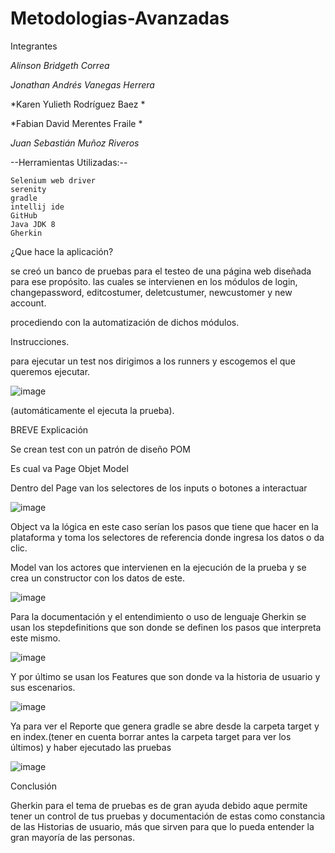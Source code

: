 # Metodologias-Avanzadas
Integrantes 

*Alinson Bridgeth Correa*

*Jonathan Andrés Vanegas Herrera* 

*Karen Yulieth Rodríguez Baez *

*Fabian David Merentes Fraile *

*Juan Sebastián Muñoz Riveros*
  


--Herramientas Utilizadas:--


	Selenium web driver 
	serenity 
	gradle 
	intellij ide 
	GitHub 
	Java JDK 8
	Gherkin

  

¿Que hace la aplicación? 

se creó un banco de pruebas para el testeo de una página web diseñada para ese propósito. las cuales se intervienen en los módulos de login, changepassword, editcostumer, deletcustumer, newcustomer y new account. 

procediendo con la automatización de dichos módulos. 

  

Instrucciones. 

para ejecutar un test nos dirigimos a los runners y escogemos el que queremos ejecutar. 


 ![image](https://user-images.githubusercontent.com/85239699/202567818-978bb65a-4e2c-4e32-a473-a95aa9d193ef.png)


(automáticamente el ejecuta la prueba). 

 

BREVE Explicación  
 

Se crean test con un patrón de diseño POM 

Es cual va Page Objet Model 

Dentro del Page van los selectores de los inputs o botones a interactuar  

 ![image](https://user-images.githubusercontent.com/85239699/202568000-fd952922-096c-443a-8dfe-5500742a5eaf.png)


Object va la lógica en este caso serían los pasos que tiene que hacer en la plataforma y toma los selectores de referencia donde ingresa los datos o da clic. 

Model van los actores que intervienen en la ejecución de la prueba y se crea un constructor con los datos de este. 

 ![image](https://user-images.githubusercontent.com/85239699/202568091-bfa18c69-1519-4863-9618-690ebd057ce9.png)


 Para la documentación y el entendimiento o uso de lenguaje Gherkin se usan los stepdefinitions que son donde se definen los pasos que interpreta este mismo. 

 
![image](https://user-images.githubusercontent.com/85239699/202568304-7365ec96-9c5a-4d78-ad75-b6f034bd645c.png)

Y por último se usan los Features que son donde va la historia de usuario y sus escenarios. 

 
![image](https://user-images.githubusercontent.com/85239699/202568343-59982a5f-7219-40a1-8eac-4770471904d4.png)

 

Ya para ver el Reporte que genera gradle se abre desde la carpeta target y en index.(tener en cuenta borrar antes la carpeta target para ver los últimos) y haber ejecutado las pruebas 

 
![image](https://user-images.githubusercontent.com/85239699/202568404-c6d72ee0-b504-4099-9a92-126acfa72c8a.png)

 

Conclusión   

Gherkin para el tema de pruebas es de gran ayuda debido aque permite tener un control de tus pruebas y documentación de estas como constancia de las Historias de usuario, más que sirven para que lo pueda entender la gran mayoría de las personas. 
